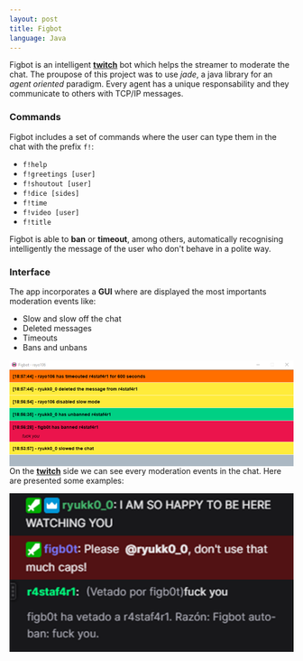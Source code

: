 ```yaml
---
layout: post
title: Figbot
language: Java
---
```


Figbot is an intelligent **<a class="twitch" href="https://www.twitch.tv/" target="_blank" color="#815fc0">twitch</a>** bot which helps the streamer to moderate the chat. The proupose of this project was to use *jade*, a java library for an *agent oriented* paradigm. Every agent has a unique responsability and they communicate to others with TCP/IP messages.

### Commands

Figbot includes a set of commands where the user can type them in the chat with the prefix `f!`:

* `f!help`
* `f!greetings [user]`
* `f!shoutout [user]`
* `f!dice [sides]`
* `f!time`
* `f!video [user]`
* `f!title`

Figbot is able to **ban** or **timeout**, among others, automatically recognising intelligently the message of the user who don't behave in a polite way.

### Interface

The app incorporates a **GUI** where are displayed the most importants moderation events like:

* Slow and slow off the chat
* Deleted messages
* Timeouts
* Bans and unbans

<img src="../img/figbot/gui.png"
     alt="Caps image"
     style="float: left; margin-right: 10px;" />

On the **<a class="twitch" href="https://www.twitch.tv/" target="_blank" color="#815fc0">twitch</a>** side we can see every moderation events in the chat. Here are presented some examples:

<img src="../img/figbot/caps.png"
     alt="Caps image"
     style="float: left; margin-right: 10px;" />

<img src="../img/figbot/ban.png"
     alt="Caps image"
     style="float: left; margin-right: 10px;" />



     